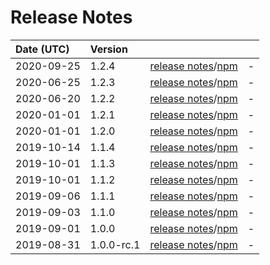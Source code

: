 # Release Notes

| Date (UTC) | Version |  |  |
| :-- | :-- | :--: | :-- |
| 2020-09-25 | 1.2.4 | [release notes](v1.2.4/README.md)/[npm](https://www.npmjs.com/package/@myanmartools/ng-zawgyi-detector/v/v1.2.4) | - |
| 2020-06-25 | 1.2.3 | [release notes](v1.2.3/README.md)/[npm](https://www.npmjs.com/package/@myanmartools/ng-zawgyi-detector/v/v1.2.3) | - |
| 2020-06-20 | 1.2.2 | [release notes](v1.2.2/README.md)/[npm](https://www.npmjs.com/package/@myanmartools/ng-zawgyi-detector/v/v1.2.2) | - |
| 2020-01-01 | 1.2.1 | [release notes](v1.2.1/README.md)/[npm](https://www.npmjs.com/package/@myanmartools/ng-zawgyi-detector/v/v1.2.1) | - |
| 2020-01-01 | 1.2.0 | [release notes](v1.2.0/README.md)/[npm](https://www.npmjs.com/package/@myanmartools/ng-zawgyi-detector/v/v1.2.0) | - |
| 2019-10-14 | 1.1.4 | [release notes](v1.1.4/README.md)/[npm](https://www.npmjs.com/package/@myanmartools/ng-zawgyi-detector/v/v1.1.4) | - |
| 2019-10-01 | 1.1.3 | [release notes](v1.1.3/README.md)/[npm](https://www.npmjs.com/package/@myanmartools/ng-zawgyi-detector/v/v1.1.3) | - |
| 2019-10-01 | 1.1.2 | [release notes](v1.1.2/README.md)/[npm](https://www.npmjs.com/package/@myanmartools/ng-zawgyi-detector/v/v1.1.2) | - |
| 2019-09-06 | 1.1.1 | [release notes](v1.1.1/README.md)/[npm](https://www.npmjs.com/package/@myanmartools/ng-zawgyi-detector/v/v1.1.1) | - |
| 2019-09-03 | 1.1.0 | [release notes](v1.1.0/README.md)/[npm](https://www.npmjs.com/package/@myanmartools/ng-zawgyi-detector/v/v1.1.0) | - |
| 2019-09-01 | 1.0.0 | [release notes](v1.0.0/README.md)/[npm](https://www.npmjs.com/package/@myanmartools/ng-zawgyi-detector/v/v1.0.0) | - |
| 2019-08-31 | 1.0.0-rc.1 | [release notes](v1.0.0-rc.1/README.md)/[npm](https://www.npmjs.com/package/@myanmartools/ng-zawgyi-detector/v/v1.0.0-rc.1) | - |
